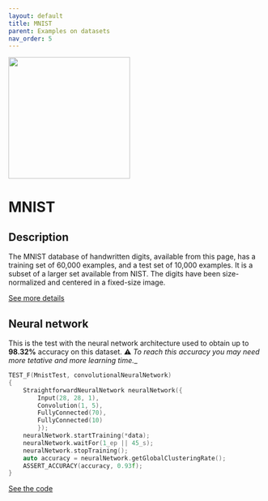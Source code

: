 ```yaml
---
layout: default
title: MNIST
parent: Examples on datasets
nav_order: 5
---
```


<p >
    <img src="{{site.baseurl}}/assets/images/examples/mnist.png" att="MNIST" width="240px" class="center"/>
</p>

# MNIST

## Description

The MNIST database of handwritten digits, available from this page, has a training set of 60,000 examples, and a test set of 10,000 examples. It is a subset of a larger set available from NIST. The digits have been size-normalized and centered in a fixed-size image.

[See more details](http://yann.lecun.com/exdb/mnist)

## Neural network 

This is the test with the neural network architecture used to obtain up to **98.32%** accuracy on this dataset.
:warning: _To reach this accuracy you may need more tetative and more learning time.__


```cpp
TEST_F(MnistTest, convolutionalNeuralNetwork)
{
    StraightforwardNeuralNetwork neuralNetwork({
        Input(28, 28, 1),
        Convolution(1, 5),
        FullyConnected(70),
        FullyConnected(10)
        });
    neuralNetwork.startTraining(*data);
    neuralNetwork.waitFor(1_ep || 45_s);
    neuralNetwork.stopTraining();
    auto accuracy = neuralNetwork.getGlobalClusteringRate();
    ASSERT_ACCURACY(accuracy, 0.93f);
}
```

[See the code](https://github.com/MatthieuHernandez/StraightforwardNeuralNetwork/blob/master/tests/dataset_tests/MNIST/MnistTest.cpp)